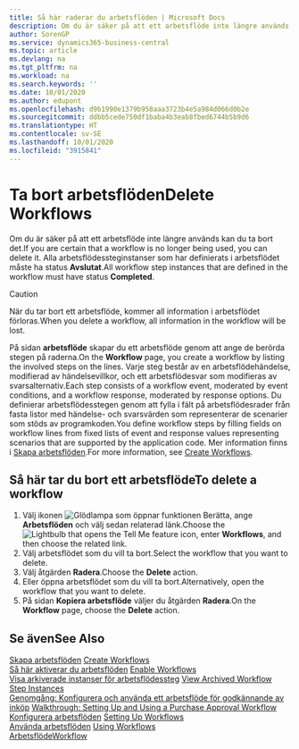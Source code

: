 ```yaml
---
title: Så här raderar du arbetsflöden | Microsoft Docs
description: Om du är säker på att ett arbetsflöde inte längre används kan du ta bort det. Alla arbetsflödessteginstanser som har definierats i arbetsflödet måste ha status **Avslutat**.
author: SorenGP
ms.service: dynamics365-business-central
ms.topic: article
ms.devlang: na
ms.tgt_pltfrm: na
ms.workload: na
ms.search.keywords: ''
ms.date: 10/01/2020
ms.author: edupont
ms.openlocfilehash: d9b1990e1379b958aaa3723b4e5a984d066d0b2e
ms.sourcegitcommit: ddbb5cede750df1baba4b3eab8fbed6744b5b9d6
ms.translationtype: HT
ms.contentlocale: sv-SE
ms.lasthandoff: 10/01/2020
ms.locfileid: "3915841"
---
```

# <a name="delete-workflows"></a><span data-ttu-id="8932d-104">Ta bort arbetsflöden</span><span class="sxs-lookup"><span data-stu-id="8932d-104">Delete Workflows</span></span>
<span data-ttu-id="8932d-105">Om du är säker på att ett arbetsflöde inte längre används kan du ta bort det.</span><span class="sxs-lookup"><span data-stu-id="8932d-105">If you are certain that a workflow is no longer being used, you can delete it.</span></span> <span data-ttu-id="8932d-106">Alla arbetsflödessteginstanser som har definierats i arbetsflödet måste ha status **Avslutat**.</span><span class="sxs-lookup"><span data-stu-id="8932d-106">All workflow step instances that are defined in the workflow must have status **Completed**.</span></span>  

> [!CAUTION]  
>  <span data-ttu-id="8932d-107">När du tar bort ett arbetsflöde, kommer all information i arbetsflödet förloras.</span><span class="sxs-lookup"><span data-stu-id="8932d-107">When you delete a workflow, all information in the workflow will be lost.</span></span>  

 <span data-ttu-id="8932d-108">På sidan **arbetsflöde** skapar du ett arbetsflöde genom att ange de berörda stegen på raderna.</span><span class="sxs-lookup"><span data-stu-id="8932d-108">On the **Workflow** page, you create a workflow by listing the involved steps on the lines.</span></span> <span data-ttu-id="8932d-109">Varje steg består av en arbetsflödehändelse, modifierad av händelsevillkor, och ett arbetsflödesvar som modifieras av svarsalternativ.</span><span class="sxs-lookup"><span data-stu-id="8932d-109">Each step consists of a workflow event, moderated by event conditions, and a workflow response, moderated by response options.</span></span> <span data-ttu-id="8932d-110">Du definierar arbetsflödesstegen genom att fylla i fält på arbetsflödesrader från fasta listor med händelse- och svarsvärden som representerar de scenarier som stöds av programkoden.</span><span class="sxs-lookup"><span data-stu-id="8932d-110">You define workflow steps by filling fields on workflow lines from fixed lists of event and response values representing scenarios that are supported by the application code.</span></span> <span data-ttu-id="8932d-111">Mer information finns i [Skapa arbetsflöden](across-how-to-create-workflows.md).</span><span class="sxs-lookup"><span data-stu-id="8932d-111">For more information, see [Create Workflows](across-how-to-create-workflows.md).</span></span>  

## <a name="to-delete-a-workflow"></a><span data-ttu-id="8932d-112">Så här tar du bort ett arbetsflöde</span><span class="sxs-lookup"><span data-stu-id="8932d-112">To delete a workflow</span></span>  
1.  <span data-ttu-id="8932d-113">Välj ikonen ![Glödlampa som öppnar funktionen Berätta](media/ui-search/search_small.png "Berätta vad du vill göra"), ange **Arbetsflöden** och välj sedan relaterad länk.</span><span class="sxs-lookup"><span data-stu-id="8932d-113">Choose the ![Lightbulb that opens the Tell Me feature](media/ui-search/search_small.png "Tell me what you want to do") icon, enter **Workflows**, and then choose the related link.</span></span>  
2.  <span data-ttu-id="8932d-114">Välj arbetsflödet som du vill ta bort.</span><span class="sxs-lookup"><span data-stu-id="8932d-114">Select the workflow that you want to delete.</span></span>  
3.  <span data-ttu-id="8932d-115">Välj åtgärden **Radera**.</span><span class="sxs-lookup"><span data-stu-id="8932d-115">Choose the **Delete** action.</span></span>  
4.  <span data-ttu-id="8932d-116">Eller öppna arbetsflödet som du vill ta bort.</span><span class="sxs-lookup"><span data-stu-id="8932d-116">Alternatively, open the workflow that you want to delete.</span></span>  
5.  <span data-ttu-id="8932d-117">På sidan **Kopiera arbetsflöde** väljer du åtgärden **Radera**.</span><span class="sxs-lookup"><span data-stu-id="8932d-117">On the **Workflow** page, choose the **Delete** action.</span></span>  

## <a name="see-also"></a><span data-ttu-id="8932d-118">Se även</span><span class="sxs-lookup"><span data-stu-id="8932d-118">See Also</span></span>  
 <span data-ttu-id="8932d-119">[Skapa arbetsflöden](across-how-to-create-workflows.md) </span><span class="sxs-lookup"><span data-stu-id="8932d-119">[Create Workflows](across-how-to-create-workflows.md) </span></span>  
 <span data-ttu-id="8932d-120">[Så här aktiverar du arbetsflöden](across-how-to-enable-workflows.md) </span><span class="sxs-lookup"><span data-stu-id="8932d-120">[Enable Workflows](across-how-to-enable-workflows.md) </span></span>  
 <span data-ttu-id="8932d-121">[Visa arkiverade instanser för arbetsflödessteg](across-how-to-view-archived-workflow-step-instances.md) </span><span class="sxs-lookup"><span data-stu-id="8932d-121">[View Archived Workflow Step Instances](across-how-to-view-archived-workflow-step-instances.md) </span></span>  
 <span data-ttu-id="8932d-122">[Genomgång: Konfigurera och använda ett arbetsflöde för godkännande av inköp](walkthrough-setting-up-and-using-a-purchase-approval-workflow.md) </span><span class="sxs-lookup"><span data-stu-id="8932d-122">[Walkthrough: Setting Up and Using a Purchase Approval Workflow](walkthrough-setting-up-and-using-a-purchase-approval-workflow.md) </span></span>  
 <span data-ttu-id="8932d-123">[Konfigurera arbetsflöden](across-set-up-workflows.md) </span><span class="sxs-lookup"><span data-stu-id="8932d-123">[Setting Up Workflows](across-set-up-workflows.md) </span></span>  
 <span data-ttu-id="8932d-124">[Använda arbetsflöden](across-use-workflows.md) </span><span class="sxs-lookup"><span data-stu-id="8932d-124">[Using Workflows](across-use-workflows.md) </span></span>  
 [<span data-ttu-id="8932d-125">Arbetsflöde</span><span class="sxs-lookup"><span data-stu-id="8932d-125">Workflow</span></span>](across-workflow.md)   
